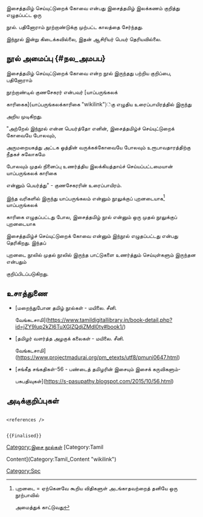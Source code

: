 இசைத்தமிழ் செய்யுட்டுறைக் கோவை என்பது இசைத்தமிழ் இலக்கணம் குறித்து எழுதப்பட்ட ஒரு
நூல். பதினோராம் நூற்றாண்டுக்கு முற்பட்ட காலத்தை சேர்ந்தது.

இந்நூல் இன்று கிடைக்கவில்லை, இதன் ஆசிரியர் பெயர் தெரியவில்லை.

## நூல் அமைப்பு {#நல_அமபப}

இசைத்தமிழ் செய்யுட்டுறைக் கோவை என்ற நூல் இருந்தது பற்றிய குறிப்பை, பதினோராம்
நூற்றாண்டில் குணசேகரர் என்பவர் [யாப்பருங்கலக்
காரிகைக](யாப்பருங்கலக்காரிகை "wikilink")்கு எழுதிய உரைப்பாயிரத்தில் இருந்து
அறிய முடிகிறது.

"அற்றேல் இந்நூல் என்ன பெயர்த்தோ எனின், இசைத்தமிழ்ச் செய்யுட்டுறைக் கோவையே போலவும்,
அருமறையகத்து அட்டக ஓத்தின் வருக்கக்கோவையே போலவும் உரூபாவதாரத்திற்கு நீதகச் சுலோகமே
போலவும் முதல் நினைப்பு உணர்த்திய இலக்கியத்தாய்ச் செய்யப்பட்டமையான் யாப்பருங்கலக் காரிகை
என்னும் பெயர்த்து" - குணசேகரரின் உரைப்பாயிரம்.

இந்த வரிகளில் இருந்து யாப்பருங்கலம் என்னும் நூலுக்குப் புறனடையாக[^1] யாப்பருங்கலக்
காரிகை எழுதப்பட்டது போல, இசைத்தமிழ் நூல் என்னும் ஒரு முதல் நூலுக்குப் புறனடையாக
இசைத்தமிழ்ச் செய்யுட்டுறைக் கோவை என்னும் இந்நூல் எழுதப்பட்டது என்பது தெரிகிறது. இந்தப்
புறனடை நூலில் முதல் நூலில் இருந்த பாட்டுகளை உணர்த்தும் செய்யுள்களும் இருந்தன என்பதும்
குறிப்பிடப்படுகிறது.

## உசாத்துணை

-   [மறைந்துபோன தமிழ் நூல்கள் - மயிலை. சீனி.
    வேங்கடசாமி](https://www.tamildigitallibrary.in/book-detail.php?id=jZY9lup2kZl6TuXGlZQdjZMdl0ty#book1/)
-   [தமிழர் வளர்த்த அழகுக் கலைகள் - மயிலை. சீனி.
    வேங்கடசாமி](https://www.projectmadurai.org/pm_etexts/utf8/pmuni0647.html)
-   [சங்கீத சங்கதிகள்-56 - பண்டைத் தமிழரின் இசையும் இசைக் க‌ருவிக‌ளும்-
    பசுபதிவுகள்](https://s-pasupathy.blogspot.com/2015/10/56.html)

## அடிக்குறிப்புகள்

```{=html}
<references />
```
```{=mediawiki}
{{Finalised}}
```
[Category:இசை நூல்கள்](Category:இசை_நூல்கள் "wikilink") [Category:Tamil
Content](Category:Tamil_Content "wikilink")
[Category:Spc](Category:Spc "wikilink")

[^1]: புறனடை = ஏற்கெனவே கூறிய விதிகளுள் அடங்காதவற்றைத் தனியே ஒரு நூற்பாவில்
    அமைத்துக் காட்டுவது
